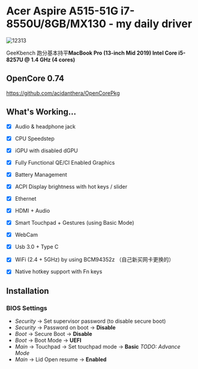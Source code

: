 # Acer Aspire A515-51G i7-8550U/8GB/MX130 - my daily driver

![12313](https://ghproxy.com/https://github.com/Maserhe/PIc-Bed/blob/master/typora/202110182105789.png)

GeeKbench 跑分基本持平**MacBook Pro (13-inch Mid 2019) Intel Core i5-8257U @ 1.4 GHz (4 cores)** 



## OpenCore 0.74

https://github.com/acidanthera/OpenCorePkg



## What's Working...
 - [x] Audio & headphone jack
 - [x] CPU Speedstep
 - [x] iGPU with disabled dGPU
 - [x] Fully Functional QE/CI Enabled Graphics
 - [x] Battery Management
 - [x] ACPI Display brightness with hot keys / slider
 - [x] Ethernet
 - [x] HDMI + Audio
 - [x] Smart Touchpad + Gestures (using Basic Mode)
 - [x] WebCam
 - [x] Usb 3.0 + Type C
 - [x] WiFi (2.4 + 5GHz) by using BCM94352z （自己新买网卡更换的）
 - [x] Native hotkey support with Fn keys



## Installation

 ### BIOS Settings
* *Security* → Set supervisor password (to disable secure boot)
* *Security* → Password on boot → **Disable**
* *Boot* → Secure Boot → **Disable**
* *Boot* → Boot Mode → **UEFI**
* *Main* → Touchpad → Set touchpad mode → **Basic** *TODO: Advance Mode*
* *Main* → Lid Open resume → **Enabled**

